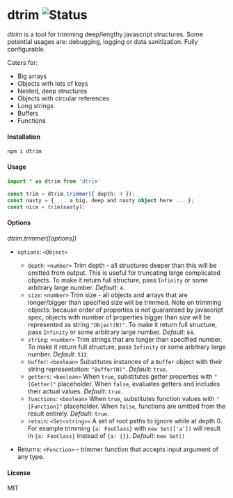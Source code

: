 # dtrim ![Status](https://github.com/runk/dtrim/actions/workflows/release.yml/badge.svg)

_dtrim_ is a tool for trimming deep/lengthy javascript structures. Some potential usages are: debugging, logging or data sanitization. Fully configurable.

Caters for:

- Big arrays
- Objects with lots of keys
- Nested, deep structures
- Objects with circular references
- Long strings
- Buffers
- Functions

#### Installation

```shell
npm i dtrim
```

#### Usage

```typescript
import * as dtrim from 'dtrim'

const trim = dtrim.trimmer({ depth: 4 });
const nasty = { ... a big, deep and nasty object here ... };
const nice = trim(nasty);
```

#### Options

_dtrim.trimmer([options])_

- `options`: `<Object>`
  - `depth`: `<number>` Trim depth - all structures deeper than this will be omitted from output. This is useful for truncating large complicated objects. To make it return full structure, pass `Infinity` or some arbitrary large number. _Default_: `4`.
  - `size`: `<number>` Trim size - all objects and arrays that are longer/bigger than specified size will be trimmed. Note on trimming objects: because order of properties is not guaranteed by javascript spec, objects with number of properties bigger than _size_ will be represented as string `"Object(N)"`. To make it return full structure, pass `Infinity` or some arbitrary large number. _Default_: `64`.
  - `string`: `<number>` Trim strings that are longer than specified number. To make it return full structure, pass `Infinity` or some arbitrary large number. _Default_: `512`.
  - `buffer`: `<boolean>` Substitutes instances of a `Buffer` object with their string representation: `"Buffer(N)"`. _Default_: `true`.
  - `getters`: `<boolean>` When `true`, substitutes getter properties with `"[Getter]"` placeholder. When `false`, evaluates getters and includes their actual values. _Default_: `true`.
  - `functions`: `<boolean>` When `true`, substitutes function values with `"[Function]"` placeholder. When `false`, functions are omitted from the result entirely. _Default_: `true`.
  - `retain`: `<Set<string>>` A set of root paths to ignore while at depth 0. For example trimming `{a: FooClass}` with `new Set(['a'])` will result in `{a: FooClass}` instead of `{a: {}}`. _Default_: `new Set()`

- Returns: `<Function>` - trimmer function that accepts input argument of any type.

#### License

MIT

